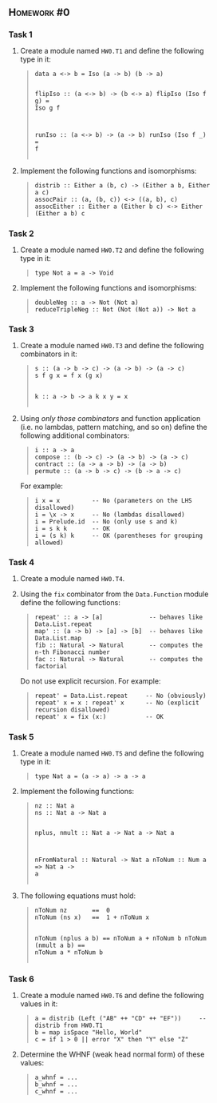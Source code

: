 <!DOCTYPE html>
<html class="no-touch" lang="en"><head>
<meta http-equiv="content-type" content="text/html; charset=UTF-8">
    <meta charset="utf-8">
    <meta name="viewport" content="width=device-width, initial-scale=1.0">
    <title>Homework Checker</title>
  <style>
    header {
      padding: 10px;
      display: flex;
      align-items: center;
      justify-content: center;
      font-size: 20px;
      border-bottom: 1px solid #888;
    }
    .download-button {
      margin: 20px;
      color: white;
      background: #e3301b;
      padding: 10px;
      text-decoration: none;
      font-family: sans-serif;
      user-select: none;
    }
    .download-button:hover {
      text-decoration: underline;
    }
    h1 {
      font-size: 20px;
      font-variant: small-caps;
    }
    h2 {
      font-size: 16px;
    }
    main {
      padding: 50px;
      max-width: 600px;
    }
    pre {
      margin-left: 1em;
      padding-left: 1em;
      border-left: 1px solid #888;
    }
  </style>
  </head>
  <body>
    <main><h1 id="homework-0">Homework #0</h1>
<h2 id="task-1">Task 1</h2>
<ol type="1">
<li><p>Create a module named <code>HW0.T1</code> and define the following type in it:</p>
<pre><code>data a &lt;-&gt; b = Iso (a -&gt; b) (b -&gt; a)

flipIso :: (a &lt;-&gt; b) -&gt; (b &lt;-&gt; a)
flipIso (Iso f g) = Iso g f

runIso :: (a &lt;-&gt; b) -&gt; (a -&gt; b)
runIso (Iso f _) = f</code></pre></li>
<li><p>Implement the following functions and isomorphisms:</p>
<pre><code>distrib :: Either a (b, c) -&gt; (Either a b, Either a c)
assocPair :: (a, (b, c)) &lt;-&gt; ((a, b), c)
assocEither :: Either a (Either b c) &lt;-&gt; Either (Either a b) c</code></pre></li>
</ol>
<h2 id="task-2">Task 2</h2>
<ol type="1">
<li><p>Create a module named <code>HW0.T2</code> and define the following type in it:</p>
<pre><code>type Not a = a -&gt; Void</code></pre></li>
<li><p>Implement the following functions and isomorphisms:</p>
<pre><code>doubleNeg :: a -&gt; Not (Not a)
reduceTripleNeg :: Not (Not (Not a)) -&gt; Not a</code></pre></li>
</ol>
<h2 id="task-3">Task 3</h2>
<ol type="1">
<li><p>Create a module named <code>HW0.T3</code> and define the following combinators in it:</p>
<pre><code>s :: (a -&gt; b -&gt; c) -&gt; (a -&gt; b) -&gt; (a -&gt; c)
s f g x = f x (g x)

k :: a -&gt; b -&gt; a
k x y = x</code></pre></li>
<li><p>Using <em>only those combinators</em> and function application (i.e.&nbsp;no lambdas, pattern matching, and so on) define the following additional combinators:</p>
<pre><code>i :: a -&gt; a
compose :: (b -&gt; c) -&gt; (a -&gt; b) -&gt; (a -&gt; c)
contract :: (a -&gt; a -&gt; b) -&gt; (a -&gt; b)
permute :: (a -&gt; b -&gt; c) -&gt; (b -&gt; a -&gt; c)</code></pre>
<p>For example:</p>
<pre><code>i x = x         -- No (parameters on the LHS disallowed)
i = \x -&gt; x     -- No (lambdas disallowed)
i = Prelude.id  -- No (only use s and k)
i = s k k       -- OK
i = (s k) k     -- OK (parentheses for grouping allowed)</code></pre></li>
</ol>
<h2 id="task-4">Task 4</h2>
<ol type="1">
<li><p>Create a module named <code>HW0.T4</code>.</p></li>
<li><p>Using the <code>fix</code> combinator from the <code>Data.Function</code> module define the following functions:</p>
<pre><code>repeat' :: a -&gt; [a]             -- behaves like Data.List.repeat
map' :: (a -&gt; b) -&gt; [a] -&gt; [b]  -- behaves like Data.List.map
fib :: Natural -&gt; Natural       -- computes the n-th Fibonacci number
fac :: Natural -&gt; Natural       -- computes the factorial</code></pre>
<p>Do not use explicit recursion. For example:</p>
<pre><code>repeat' = Data.List.repeat     -- No (obviously)
repeat' x = x : repeat' x      -- No (explicit recursion disallowed)
repeat' x = fix (x:)           -- OK</code></pre></li>
</ol>
<h2 id="task-5">Task 5</h2>
<ol type="1">
<li><p>Create a module named <code>HW0.T5</code> and define the following type in it:</p>
<pre><code>type Nat a = (a -&gt; a) -&gt; a -&gt; a</code></pre></li>
<li><p>Implement the following functions:</p>
<pre><code>nz :: Nat a
ns :: Nat a -&gt; Nat a

nplus, nmult :: Nat a -&gt; Nat a -&gt; Nat a

nFromNatural :: Natural -&gt; Nat a
nToNum :: Num a =&gt; Nat a -&gt; a</code></pre></li>
<li><p>The following equations must hold:</p>
<pre><code>nToNum nz       ==  0
nToNum (ns x)   ==  1 + nToNum x

nToNum (nplus a b)   ==   nToNum a + nToNum b
nToNum (nmult a b)   ==   nToNum a * nToNum b</code></pre></li>
</ol>
<h2 id="task-6">Task 6</h2>
<ol type="1">
<li><p>Create a module named <code>HW0.T6</code> and define the following values in it:</p>
<pre><code>a = distrib (Left ("AB" ++ "CD" ++ "EF"))     -- distrib from HW0.T1
b = map isSpace "Hello, World"
c = if 1 &gt; 0 || error "X" then "Y" else "Z"</code></pre></li>
<li><p>Determine the WHNF (weak head normal form) of these values:</p>
<pre><code>a_whnf = ...
b_whnf = ...
c_whnf = ...</code></pre></li>
</ol>

<textarea id="BFI_DATA" style="width: 1px; height: 1px; display: none;"></textarea><title> </title><div id="WidgetFloaterPanels" translate="no" style="display: none; text-align: left; direction: ltr; visibility: hidden;" class="LTRStyle"> <div id="WidgetFloater" style="display: none" onmouseover="Microsoft.Translator.OnMouseOverFloater()" onmouseout="Microsoft.Translator.OnMouseOutFloater()"> <div id="WidgetLogoPanel"> <span id="WidgetTranslateWithSpan"><span>TRANSLATE with </span><img id="FloaterLogo"></span> <span id="WidgetCloseButton" title="Exit Translation" onclick="Microsoft.Translator.FloaterOnClose()">x</span></div> <div id="LanguageMenuPanel"> <div class="DDStyle_outer"><input name="LanguageMenu_svid" type="text" id="LanguageMenu_svid" style="display:none;" autocomplete="on" value="en" onclick="this.select()"> <input name="LanguageMenu_textid" type="text" id="LanguageMenu_textid" style="display:none;" autocomplete="on" onclick="this.select()"> <span onselectstart="return false" tabindex="0" class="DDStyle" id="__LanguageMenu_header" onclick="return LanguageMenu &amp;&amp; !LanguageMenu.Show('__LanguageMenu_popup', event);" onkeydown="return LanguageMenu &amp;&amp; !LanguageMenu.Show('__LanguageMenu_popup', event);">English</span> <div style="position:relative;text-align:left;left:0;"><div style="position:absolute;width:;left:0px;"><div class="DDStyle" style="display:none;" id="__LanguageMenu_popup"> <table id="LanguageMenu" border="0"> <tbody><tr> <td><a tabindex="-1" onclick="return LanguageMenu.onclick('ar');" ondragstart="LanguageMenu.ondragstart(event);" href="#ar">Arabic</a></td><td><a tabindex="-1" onclick="return LanguageMenu.onclick('he');" ondragstart="LanguageMenu.ondragstart(event);" href="#he">Hebrew</a></td><td><a tabindex="-1" onclick="return LanguageMenu.onclick('pl');" ondragstart="LanguageMenu.ondragstart(event);" href="#pl">Polish</a></td> </tr><tr> <td><a tabindex="-1" onclick="return LanguageMenu.onclick('bg');" ondragstart="LanguageMenu.ondragstart(event);" href="#bg">Bulgarian</a></td><td><a tabindex="-1" onclick="return LanguageMenu.onclick('hi');" ondragstart="LanguageMenu.ondragstart(event);" href="#hi">Hindi</a></td><td><a tabindex="-1" onclick="return LanguageMenu.onclick('pt');" ondragstart="LanguageMenu.ondragstart(event);" href="#pt">Portuguese</a></td> </tr><tr> <td><a tabindex="-1" onclick="return LanguageMenu.onclick('ca');" ondragstart="LanguageMenu.ondragstart(event);" href="#ca">Catalan</a></td><td><a tabindex="-1" onclick="return LanguageMenu.onclick('mww');" ondragstart="LanguageMenu.ondragstart(event);" href="#mww">Hmong Daw</a></td><td><a tabindex="-1" onclick="return LanguageMenu.onclick('ro');" ondragstart="LanguageMenu.ondragstart(event);" href="#ro">Romanian</a></td> </tr><tr> <td><a tabindex="-1" onclick="return LanguageMenu.onclick('zh-CHS');" ondragstart="LanguageMenu.ondragstart(event);" href="#zh-CHS">Chinese Simplified</a></td><td><a tabindex="-1" onclick="return LanguageMenu.onclick('hu');" ondragstart="LanguageMenu.ondragstart(event);" href="#hu">Hungarian</a></td><td><a tabindex="-1" onclick="return LanguageMenu.onclick('ru');" ondragstart="LanguageMenu.ondragstart(event);" href="#ru">Russian</a></td> </tr><tr> <td><a tabindex="-1" onclick="return LanguageMenu.onclick('zh-CHT');" ondragstart="LanguageMenu.ondragstart(event);" href="#zh-CHT">Chinese Traditional</a></td><td><a tabindex="-1" onclick="return LanguageMenu.onclick('id');" ondragstart="LanguageMenu.ondragstart(event);" href="#id">Indonesian</a></td><td><a tabindex="-1" onclick="return LanguageMenu.onclick('sk');" ondragstart="LanguageMenu.ondragstart(event);" href="#sk">Slovak</a></td> </tr><tr> <td><a tabindex="-1" onclick="return LanguageMenu.onclick('cs');" ondragstart="LanguageMenu.ondragstart(event);" href="#cs">Czech</a></td><td><a tabindex="-1" onclick="return LanguageMenu.onclick('it');" ondragstart="LanguageMenu.ondragstart(event);" href="#it">Italian</a></td><td><a tabindex="-1" onclick="return LanguageMenu.onclick('sl');" ondragstart="LanguageMenu.ondragstart(event);" href="#sl">Slovenian</a></td> </tr><tr> <td><a tabindex="-1" onclick="return LanguageMenu.onclick('da');" ondragstart="LanguageMenu.ondragstart(event);" href="#da">Danish</a></td><td><a tabindex="-1" onclick="return LanguageMenu.onclick('ja');" ondragstart="LanguageMenu.ondragstart(event);" href="#ja">Japanese</a></td><td><a tabindex="-1" onclick="return LanguageMenu.onclick('es');" ondragstart="LanguageMenu.ondragstart(event);" href="#es">Spanish</a></td> </tr><tr> <td><a tabindex="-1" onclick="return LanguageMenu.onclick('nl');" ondragstart="LanguageMenu.ondragstart(event);" href="#nl">Dutch</a></td><td><a tabindex="-1" onclick="return LanguageMenu.onclick('tlh');" ondragstart="LanguageMenu.ondragstart(event);" href="#tlh">Klingon</a></td><td><a tabindex="-1" onclick="return LanguageMenu.onclick('sv');" ondragstart="LanguageMenu.ondragstart(event);" href="#sv">Swedish</a></td> </tr><tr> <td><a tabindex="-1" onclick="return LanguageMenu.onclick('en');" ondragstart="LanguageMenu.ondragstart(event);" href="#en">English</a></td><td><a tabindex="-1" onclick="return LanguageMenu.onclick('ko');" ondragstart="LanguageMenu.ondragstart(event);" href="#ko">Korean</a></td><td><a tabindex="-1" onclick="return LanguageMenu.onclick('th');" ondragstart="LanguageMenu.ondragstart(event);" href="#th">Thai</a></td> </tr><tr> <td><a tabindex="-1" onclick="return LanguageMenu.onclick('et');" ondragstart="LanguageMenu.ondragstart(event);" href="#et">Estonian</a></td><td><a tabindex="-1" onclick="return LanguageMenu.onclick('lv');" ondragstart="LanguageMenu.ondragstart(event);" href="#lv">Latvian</a></td><td><a tabindex="-1" onclick="return LanguageMenu.onclick('tr');" ondragstart="LanguageMenu.ondragstart(event);" href="#tr">Turkish</a></td> </tr><tr> <td><a tabindex="-1" onclick="return LanguageMenu.onclick('fi');" ondragstart="LanguageMenu.ondragstart(event);" href="#fi">Finnish</a></td><td><a tabindex="-1" onclick="return LanguageMenu.onclick('lt');" ondragstart="LanguageMenu.ondragstart(event);" href="#lt">Lithuanian</a></td><td><a tabindex="-1" onclick="return LanguageMenu.onclick('uk');" ondragstart="LanguageMenu.ondragstart(event);" href="#uk">Ukrainian</a></td> </tr><tr> <td><a tabindex="-1" onclick="return LanguageMenu.onclick('fr');" ondragstart="LanguageMenu.ondragstart(event);" href="#fr">French</a></td><td><a tabindex="-1" onclick="return LanguageMenu.onclick('ms');" ondragstart="LanguageMenu.ondragstart(event);" href="#ms">Malay</a></td><td><a tabindex="-1" onclick="return LanguageMenu.onclick('ur');" ondragstart="LanguageMenu.ondragstart(event);" href="#ur">Urdu</a></td> </tr><tr> <td><a tabindex="-1" onclick="return LanguageMenu.onclick('de');" ondragstart="LanguageMenu.ondragstart(event);" href="#de">German</a></td><td><a tabindex="-1" onclick="return LanguageMenu.onclick('mt');" ondragstart="LanguageMenu.ondragstart(event);" href="#mt">Maltese</a></td><td><a tabindex="-1" onclick="return LanguageMenu.onclick('vi');" ondragstart="LanguageMenu.ondragstart(event);" href="#vi">Vietnamese</a></td> </tr><tr> <td><a tabindex="-1" onclick="return LanguageMenu.onclick('el');" ondragstart="LanguageMenu.ondragstart(event);" href="#el">Greek</a></td><td><a tabindex="-1" onclick="return LanguageMenu.onclick('no');" ondragstart="LanguageMenu.ondragstart(event);" href="#no">Norwegian</a></td><td><a tabindex="-1" onclick="return LanguageMenu.onclick('cy');" ondragstart="LanguageMenu.ondragstart(event);" href="#cy">Welsh</a></td> </tr><tr> <td><a tabindex="-1" onclick="return LanguageMenu.onclick('ht');" ondragstart="LanguageMenu.ondragstart(event);" href="#ht">Haitian Creole</a></td><td><a tabindex="-1" onclick="return LanguageMenu.onclick('fa');" ondragstart="LanguageMenu.ondragstart(event);" href="#fa">Persian</a></td><td></td> </tr> </tbody></table> <img alt="" style="height:7px;width:17px;border-width:0px;left:20px;"> </div></div></div></div> <script type="text/javascript"> var LanguageMenu; var LanguageMenu_keys=["ar","bg","ca","zh-CHS","zh-CHT","cs","da","nl","en","et","fi","fr","de","el","ht","he","hi","mww","hu","id","it","ja","tlh","ko","lv","lt","ms","mt","no","fa","pl","pt","ro","ru","sk","sl","es","sv","th","tr","uk","ur","vi","cy"]; var LanguageMenu_values=["Arabic","Bulgarian","Catalan","Chinese Simplified","Chinese Traditional","Czech","Danish","Dutch","English","Estonian","Finnish","French","German","Greek","Haitian Creole","Hebrew","Hindi","Hmong Daw","Hungarian","Indonesian","Italian","Japanese","Klingon","Korean","Latvian","Lithuanian","Malay","Maltese","Norwegian","Persian","Polish","Portuguese","Romanian","Russian","Slovak","Slovenian","Spanish","Swedish","Thai","Turkish","Ukrainian","Urdu","Vietnamese","Welsh"]; var LanguageMenu_callback=function(){ }; var LanguageMenu_popupid='__LanguageMenu_popup'; </script> </div> <div id="CTFLinksPanel"> <span id="ExternalLinksPanel"><a id="HelpLink" title="Help" target="_blank" href="https://go.microsoft.com/?linkid=9722454"> <img id="HelpImg"></a> <a id="EmbedLink" href="javascript:Microsoft.Translator.FloaterShowEmbed()" title="Get this widget for your own site"> <img id="EmbedImg"></a> <a id="ShareLink" title="Share translated page with friends" href="javascript:Microsoft.Translator.FloaterShowSharePanel()"> <img id="ShareImg"></a> </span> </div> <div id="FloaterProgressBar"> <span id="ProgressFill"></span> </div> </div> <div id="WidgetFloaterCollapsed" style="display: none" onmouseover="Microsoft.Translator.OnMouseOverFloater()"> <span>TRANSLATE with </span><img id="CollapsedLogoImg"></div> <div id="FloaterSharePanel" style="display: none"> <div id="ShareTextDiv"> <span id="ShareTextSpan"> COPY THE URL BELOW </span> </div> <div id="ShareTextboxDiv"> <input name="ShareTextbox" type="text" id="ShareTextbox" readonly="readonly" onclick="this.select()"> <!--a id="TwitterLink" title="Share on Twitter"> <img id="TwitterImg" /></a> <a-- id="FacebookLink" title="Share on Facebook"> <img id="FacebookImg" /></a--> <a id="EmailLink" title="Email this translation"> <img id="EmailImg"></a> </div> <div id="ShareFooter"> <span id="ShareHelpSpan"><a id="ShareHelpLink"> <img id="ShareHelpImg"></a></span> <span id="ShareBackSpan"><a id="ShareBack" href="javascript:Microsoft.Translator.FloaterOnShareBackClick()" title="Back To Translation"> Back</a></span> </div> <input name="EmailSubject" type="hidden" id="EmailSubject" value="Check out this page in {0} translated from {1}"> <input name="EmailBody" type="hidden" id="EmailBody" value="Translated: {0}%0d%0aOriginal: {1}%0d%0a%0d%0aAutomatic translation powered by Microsoft® Translator%0d%0ahttp://www.bing.com/translator?ref=MSTWidget"> <input type="hidden" id="ShareHelpText" value="This link allows visitors to launch this page and automatically translate it to {0}."> </div> <div id="FloaterEmbed" style="display: none"> <div id="EmbedTextDiv"> <span id="EmbedTextSpan">EMBED THE SNIPPET BELOW IN YOUR SITE</span> <a id="EmbedHelpLink" title="Copy this code and place it into your HTML."> <img id="EmbedHelpImg"></a> </div> <div id="EmbedTextboxDiv"> <input name="EmbedSnippetTextBox" type="text" id="EmbedSnippetTextBox" readonly="readonly" value="&lt;div id='MicrosoftTranslatorWidget' class='Dark' style='color:white;background-color:#555555'&gt;&lt;/div&gt;&lt;script type='text/javascript'&gt;setTimeout(function(){var s=document.createElement('script');s.type='text/javascript';s.charset='UTF-8';s.src=((location &amp;&amp; location.href &amp;&amp; location.href.indexOf('https') == 0)?'https://ssl.microsofttranslator.com':'http://www.microsofttranslator.com')+'/ajax/v3/WidgetV3.ashx?siteData=ueOIGRSKkd965FeEGM5JtQ**&amp;ctf=true&amp;ui=true&amp;settings=manual&amp;from=en';var p=document.getElementsByTagName('head')[0]||document.documentElement;p.insertBefore(s,p.firstChild); },0);&lt;/script&gt;" onclick="this.select()"> </div> <div id="EmbedNoticeDiv"><span id="EmbedNoticeSpan">Enable collaborative features and customize widget: <a href="http://www.bing.com/widget/translator" target="_blank">Bing Webmaster Portal</a></span></div> <div id="EmbedFooterDiv"><span id="EmbedBackSpan"><a href="javascript:Microsoft.Translator.FloaterOnEmbedBackClick()" title="Back To Translation">Back</a></span></div> </div> <script type="text/javascript"> var intervalId = setInterval(function () { if (MtPopUpList) { LanguageMenu = new MtPopUpList(); var langMenu = document.getElementById(LanguageMenu_popupid); var origLangDiv = document.createElement("div"); origLangDiv.id = "OriginalLanguageDiv"; origLangDiv.innerHTML = "<span id='OriginalTextSpan'>ORIGINAL: </span><span id='OriginalLanguageSpan'></span>"; langMenu.appendChild(origLangDiv); LanguageMenu.Init('LanguageMenu', LanguageMenu_keys, LanguageMenu_values, LanguageMenu_callback, LanguageMenu_popupid); window["LanguageMenu"] = LanguageMenu; clearInterval(intervalId); } }, 1); </script> </div></body></html>